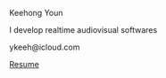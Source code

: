 Keehong Youn

I develop realtime audiovisual softwares

&#121;&#107;&#101;&#101;&#104;&#64;&#105;&#99;&#108;&#111;&#117;&#100;&#46;&#99;&#111;&#109;

[Resume](pdf/Resume_Keehong_Youn.pdf)
